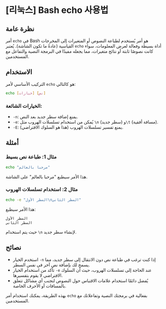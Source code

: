 # [리눅스] Bash echo 사용법

## نظرة عامة
أمر `echo` في Bash هو أمر يُستخدم لطباعة النصوص أو المتغيرات إلى المخرجات القياسية (عادةً ما تكون الشاشة). يُعتبر `echo` أداة بسيطة وفعالة لعرض المعلومات، سواء كانت نصوصًا ثابتة أو نتائج متغيرات، مما يجعله مفيدًا في البرمجة النصية والتفاعل مع المستخدمين.

## الاستخدام
التركيب الأساسي لأمر `echo` هو كالتالي:

```bash
echo [خيارات] [نص]
```

### الخيارات الشائعة:
- `-n`: يمنع إضافة سطر جديد بعد النص.
- `-e`: يُمكن من استخدام تسلسلات الهروب مثل `\n` (سطر جديد) و`\t` (مسافة أفقية).
- `-E`: يمنع تفسير تسلسلات الهروب (هذا هو السلوك الافتراضي).

## أمثلة
### مثال 1: طباعة نص بسيط
```bash
echo "مرحبا بالعالم"
```
هذا الأمر سيطبع "مرحبا بالعالم" على الشاشة.

### مثال 2: استخدام تسلسلات الهروب
```bash
echo -e "السطر الأول\nالسطر الثاني"
```
هذا الأمر سيطبع:
```
السطر الأول
السطر الثاني
```
حيث يتم استخدام `\n` لإنشاء سطر جديد.

## نصائح
- استخدم الخيار `-n` إذا كنت ترغب في طباعة نص دون الانتقال إلى سطر جديد، مما يسمح لك بإضافة نص آخر في نفس السطر.
- تأكد من استخدام الخيار `-e` عند الحاجة إلى تسلسلات الهروب، حيث أن السلوك الافتراضي لا يقوم بتفسيرها.
- يُفضل دائمًا استخدام علامات الاقتباس حول النصوص لتجنب أي مشاكل تتعلق بالمسافات أو الأحرف الخاصة.

بهذه الطريقة، يمكنك استخدام أمر `echo` بفعالية في برمجتك النصية وتفاعلاتك مع المستخدمين.